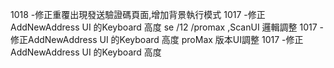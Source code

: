 1018 -修正重覆出現發送驗證碼頁面,增加背景執行模式
1017 -修正AddNewAddress UI 的Keyboard 高度 se /12 /promax ,ScanUI 邏輯調整
1017 -修正AddNewAddress UI 的Keyboard 高度 proMax 版本UI調整
1017 -修正AddNewAddress UI 的Keyboard 高度
